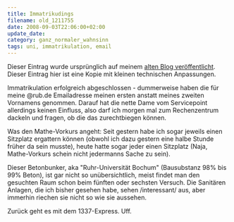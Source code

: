```yaml
---
title: Immatrikudings
filename: old_1211755
date: 2008-09-03T22:06:00+02:00
update_date:
category: ganz_normaler_wahnsinn
tags: uni, immatrikulation, email
---
```

Dieser Eintrag wurde ursprünglich auf meinem [alten Blog veröffentlicht](https://stu.blogger.de/stories/1211755/). Dieser Eintrag hier ist eine Kopie mit kleinen technischen Anpassungen.

Immatrikulation erfolgreich abgeschlossen - dummerweise haben die für meine @rub.de Emailadresse meinen ersten anstatt meines zweiten Vornamens genommen. Darauf hat die nette Dame vom Servicepoint allerdings keinen Einfluss, also darf ich morgen mal zum Rechenzentrum dackeln und fragen, ob die das zurechtbiegen können.

Was den Mathe-Vorkurs angeht: Seit gestern habe ich sogar jeweils einen Sitzplatz ergattern können (obwohl ich dazu gestern eine halbe Stunde früher da sein musste), heute hatte sogar jeder einen Sitzplatz (Naja, Mathe-Vorkurs schein nicht jedermanns Sache zu sein).

Dieser Betonbunker, aka "Ruhr-Universität Bochum" (Bausubstanz 98% bis 99% Beton), ist gar nicht so unübersichtlich, meist findet man den gesuchten Raum schon beim fünften oder sechsten Versuch. Die Sanitären Anlagen, die ich bisher gesehen habe, sehen /interessant/ aus, aber immerhin riechen sie nicht so wie sie aussehen.

Zurück geht es mit dem 1337-Express. Uff.
